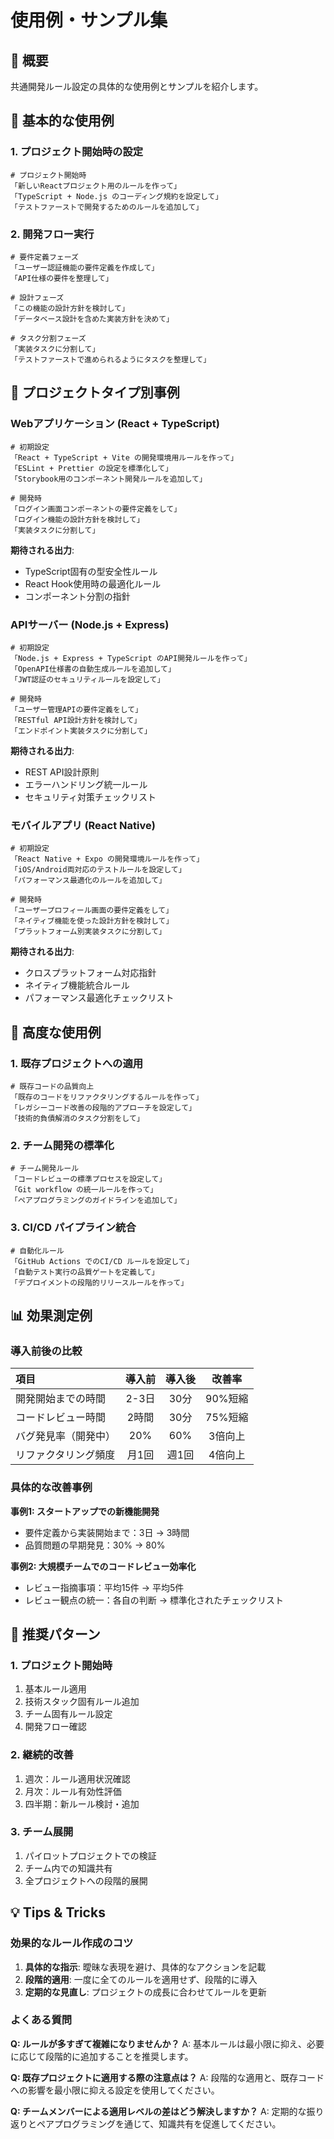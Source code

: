 # 使用例・サンプル集

## 📝 概要

共通開発ルール設定の具体的な使用例とサンプルを紹介します。

## 🚀 基本的な使用例

### 1. プロジェクト開始時の設定

```plaintext
# プロジェクト開始時
「新しいReactプロジェクト用のルールを作って」
「TypeScript + Node.js のコーディング規約を設定して」
「テストファーストで開発するためのルールを追加して」
```

### 2. 開発フロー実行

```plaintext
# 要件定義フェーズ
「ユーザー認証機能の要件定義を作成して」
「API仕様の要件を整理して」

# 設計フェーズ
「この機能の設計方針を検討して」
「データベース設計を含めた実装方針を決めて」

# タスク分割フェーズ
「実装タスクに分割して」
「テストファーストで進められるようにタスクを整理して」
```

## 💼 プロジェクトタイプ別事例

### Webアプリケーション (React + TypeScript)

```plaintext
# 初期設定
「React + TypeScript + Vite の開発環境用ルールを作って」
「ESLint + Prettier の設定を標準化して」
「Storybook用のコンポーネント開発ルールを追加して」

# 開発時
「ログイン画面コンポーネントの要件定義をして」
「ログイン機能の設計方針を検討して」
「実装タスクに分割して」
```

**期待される出力**:
- TypeScript固有の型安全性ルール
- React Hook使用時の最適化ルール
- コンポーネント分割の指針

### APIサーバー (Node.js + Express)

```plaintext
# 初期設定
「Node.js + Express + TypeScript のAPI開発ルールを作って」
「OpenAPI仕様書の自動生成ルールを追加して」
「JWT認証のセキュリティルールを設定して」

# 開発時
「ユーザー管理APIの要件定義をして」
「RESTful API設計方針を検討して」
「エンドポイント実装タスクに分割して」
```

**期待される出力**:
- REST API設計原則
- エラーハンドリング統一ルール
- セキュリティ対策チェックリスト

### モバイルアプリ (React Native)

```plaintext
# 初期設定
「React Native + Expo の開発環境ルールを作って」
「iOS/Android両対応のテストルールを設定して」
「パフォーマンス最適化のルールを追加して」

# 開発時
「ユーザープロフィール画面の要件定義をして」
「ネイティブ機能を使った設計方針を検討して」
「プラットフォーム別実装タスクに分割して」
```

**期待される出力**:
- クロスプラットフォーム対応指針
- ネイティブ機能統合ルール
- パフォーマンス最適化チェックリスト

## 🔧 高度な使用例

### 1. 既存プロジェクトへの適用

```plaintext
# 既存コードの品質向上
「既存のコードをリファクタリングするルールを作って」
「レガシーコード改善の段階的アプローチを設定して」
「技術的負債解消のタスク分割をして」
```

### 2. チーム開発の標準化

```plaintext
# チーム開発ルール
「コードレビューの標準プロセスを設定して」
「Git workflow の統一ルールを作って」
「ペアプログラミングのガイドラインを追加して」
```

### 3. CI/CD パイプライン統合

```plaintext
# 自動化ルール
「GitHub Actions でのCI/CD ルールを設定して」
「自動テスト実行の品質ゲートを定義して」
「デプロイメントの段階的リリースルールを作って」
```

## 📊 効果測定例

### 導入前後の比較

| 項目 | 導入前 | 導入後 | 改善率 |
|:---|:---:|:---:|:---:|
| 開発開始までの時間 | 2-3日 | 30分 | 90%短縮 |
| コードレビュー時間 | 2時間 | 30分 | 75%短縮 |
| バグ発見率（開発中） | 20% | 60% | 3倍向上 |
| リファクタリング頻度 | 月1回 | 週1回 | 4倍向上 |

### 具体的な改善事例

**事例1: スタートアップでの新機能開発**
- 要件定義から実装開始まで：3日 → 3時間
- 品質問題の早期発見：30% → 80%

**事例2: 大規模チームでのコードレビュー効率化**
- レビュー指摘事項：平均15件 → 平均5件
- レビュー観点の統一：各自の判断 → 標準化されたチェックリスト

## 🎯 推奨パターン

### 1. プロジェクト開始時

1. 基本ルール適用
2. 技術スタック固有ルール追加
3. チーム固有ルール設定
4. 開発フロー確認

### 2. 継続的改善

1. 週次：ルール適用状況確認
2. 月次：ルール有効性評価
3. 四半期：新ルール検討・追加

### 3. チーム展開

1. パイロットプロジェクトでの検証
2. チーム内での知識共有
3. 全プロジェクトへの段階的展開

## 💡 Tips & Tricks

### 効果的なルール作成のコツ

1. **具体的な指示**: 曖昧な表現を避け、具体的なアクションを記載
2. **段階的適用**: 一度に全てのルールを適用せず、段階的に導入
3. **定期的な見直し**: プロジェクトの成長に合わせてルールを更新

### よくある質問

**Q: ルールが多すぎて複雑になりませんか？**
A: 基本ルールは最小限に抑え、必要に応じて段階的に追加することを推奨します。

**Q: 既存プロジェクトに適用する際の注意点は？**
A: 段階的な適用と、既存コードへの影響を最小限に抑える設定を使用してください。

**Q: チームメンバーによる適用レベルの差はどう解決しますか？**
A: 定期的な振り返りとペアプログラミングを通じて、知識共有を促進してください。 
